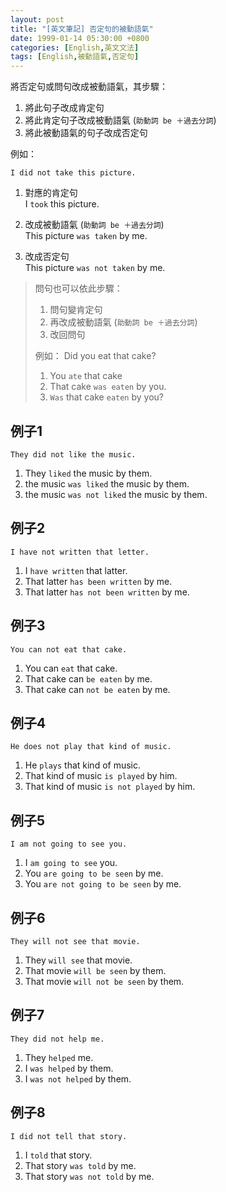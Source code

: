 ```yaml
---
layout: post
title: "[英文筆記] 否定句的被動語氣"
date: 1999-01-14 05:30:00 +0800
categories: [English,英文文法]
tags: [English,被動語氣,否定句]
---
```


將否定句或問句改成被動語氣，其步驟：

1. 將此句子改成肯定句
2. 將此肯定句子改成被動語氣 (`助動詞 be ＋過去分詞`)
3. 將此被動語氣的句子改成否定句

例如：

```
I did not take this picture.
```

1. 對應的肯定句     
I `took` this picture.

2. 改成被動語氣 (`助動詞 be ＋過去分詞`)        
This picture `was taken` by me.

3. 改成否定句       
This picture `was not taken` by me.


> 問句也可以依此步驟：  
> 1. 問句變肯定句   
> 2. 再改成被動語氣 (`助動詞 be ＋過去分詞`)    
> 3. 改回問句   
>   
> 例如： Did you eat that cake?
> 1. You `ate` that cake
> 2. That cake `was eaten` by you.
> 3. `Was` that cake `eaten` by you?
        
## 例子1

```
They did not like the music.
```

1. They `liked` the music by them.
2. the music `was liked` the music by them.
3. the music `was not liked` the music by them.

## 例子2

```
I have not written that letter.
```

1. I `have written` that latter.
2. That latter `has been written` by me.
3. That latter `has not been written` by me.

## 例子3

```
You can not eat that cake.
```

1. You can `eat` that cake.
2. That cake can `be eaten` by me.
3. That cake can `not be eaten` by me.

## 例子4

```
He does not play that kind of music.
```

1. He `plays` that kind of music.
2. That kind of music `is played` by him.
3. That kind of music `is not played` by him.

## 例子5

```
I am not going to see you.
```

1. I `am going to see` you.
2. You `are going to be seen` by me.
3. You `are not going to be seen` by me.

## 例子6

```
They will not see that movie.
```

1. They `will see` that movie.
2. That movie `will be seen` by them.
3. That movie `will not be seen` by them.

## 例子7

```
They did not help me.
```

1. They `helped` me.
2. I `was helped` by them.
3. I `was not helped` by them.

## 例子8

```
I did not tell that story.
```

1. I `told` that story.
2. That story `was told` by me.
3. That story `was not told` by me.